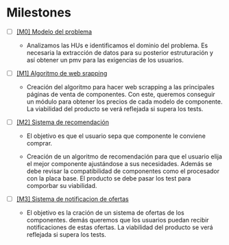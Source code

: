# Milestones

* [ ] [[M0] Modelo del problema](https://github.com/DarckMonster/PCscrap/milestone/1)

  * Analizamos las HUs e identificamos el dominio del problema. Es necesaria la extracción de datos para su posterior estruturación y así obtener un pmv para las exigencias de los usuarios.

* [ ] [[M1] Algoritmo de web srapping](https://github.com/DarckMonster/PCscrap/milestone/2)

  * Creación del algoritmo para hacer web scrapping a las principales páginas de venta de componentes. Con este, queremos conseguir un módulo para obtener los precios de cada modelo de componente. La viabilidad del producto se verá reflejada si supera los tests.
  
* [ ] [[M2] Sistema de recomendación](https://github.com/DarckMonster/PCscrap/milestone/3)

  * El objetivo es que el usuario sepa que componente le conviene comprar.

  * Creación de un algoritmo de recomendación para que el usuario elija el mejor componente ajustándose a sus necesidades. Además se debe revisar la compatibilidad de componentes como el procesador con la placa base. El producto se debe pasar los test para comporbar su viabilidad.

* [ ] [[M3] Sistema de notificacion de ofertas](https://github.com/DarckMonster/PCscrap/milestone/4)

  * El objetivo es la cración de un sistema de ofertas de los componentes. demás queremos que los usuarios puedan recibir notificaciones de estas ofertas. La viabilidad del producto se verá reflejada si supera los tests.
   

